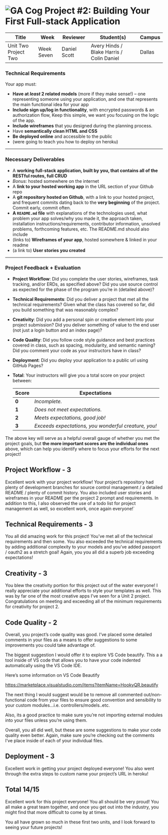 # ![GA Cog](https://ga-dash.s3.amazonaws.com/production/assets/logo-9f88ae6c9c3871690e33280fcf557f33.png) Project #2: Building Your First Full-stack Application


| Title                      | Week     | Reviewer | Student(s) |Campus |
|----------------------------|----------|----------|---------|--------|
| Unit Two Project Two | Week Seven | Daniel Scott| Avery Hinds / Blake Harris / Colin Daniel | Dallas |

### Technical Requirements

Your app must:

* **Have at _least_ 2 related models** (more if they make sense!) – one representing someone using your application, and one that represents the main functional idea for your app
* **Include sign up/log in functionality**, with encrypted passwords & an authorization flow, Keep this simple, we want you focusing on the logic of the app.
* **Include wireframes** that you designed during the planning process.
* Have **semantically clean HTML and CSS**
* **Be deployed online** and accessible to the public
* (were going to teach you how to deploy on heroku)

---

### Necessary Deliverables

* A **working full-stack application, built by you, that contains all of the RESTful routes, full CRUD**
* *Bonus*: hosted somewhere on the internet
* A **link to your hosted working app** in the URL section of your Github repo
* A **git repository hosted on Github**, with a link to your hosted project,  and frequent commits dating back to the **very beginning** of the project. Commit early, commit often.
* **A `README.md` file** with explanations of the technologies used, what problem your app solves/why you made it, the approach taken, installation instructions/requirements, contributor information, unsolved problems, forthcoming features, etc. The README.md should  also include
 * (links to) **Wireframes of your app**, hosted somewhere & linked in your readme
 * (a link to) **User stories you created**

---

### Project Feedback + Evaluation

* __Project Workflow__: Did you complete the user stories, wireframes, task tracking, and/or ERDs, as specified above? Did you use source control as expected for the phase of the program you’re in (detailed above)?

* __Technical Requirements__: Did you deliver a project that met all the technical requirements? Given what the class has covered so far, did you build something that was reasonably complex?

* __Creativity__: Did you add a personal spin or creative element into your project submission? Did you deliver something of value to the end user (not just a login button and an index page)?

* __Code Quality__: Did you follow code style guidance and best practices covered in class, such as spacing, modularity, and semantic naming? Did you comment your code as your instructors have in class?

* __Deployment__: Did you deploy your application to a public url using GitHub Pages?

* __Total__: Your instructors will give you a total score on your project between:

    Score | Expectations
    ----- | ------------
    **0** | _Incomplete._
    **1** | _Does not meet expectations._
    **2** | _Meets expectations, good job!_
    **3** | _Exceeds expectations, you wonderful creature, you!_

The above key will serve as a helpful overall gauge of whether you met the project goals, but __the more important scores are the individual ones__ above, which can help you identify where to focus your efforts for the next project!




## Project Workflow - 3

Excellent work with your project workflow! Your project’s repository had plenty of development branches for source control management / a detailed README / plenty of commit history. You also included user stories and wireframes in your README per the project 2 prompt and requirements. In addition to this, I also observed the use of a todo list for project management as well, so excellent work, once again everyone!`


## Technical Requirements - 3

You all did amazing work for this project! You’ve met all of the technical requirements and then some. You also exceeded the technical requirements by adding additional complexity to your models and you’ve added passport / oauth2 as a stretch goal! Again, you you all did a superb job exceeding expectations!

## Creativity - 3

You blew the creativity portion for this project out of the water everyone! I really appreciate your additional efforts to style your templates as well. This was by far one of the most creative apps I’ve seen for a Unit 2 project. Congratulations on meeting and exceeding all of the minimum requirements for creativity for project 2.

## Code Quality - 2

Overall, you project’s code quality was good. I’ve placed some detailed comments in your files as a means to offer suggestions to some improvements you could take advantage of.

The biggest suggestion I would offer it to explore VS Code beautify. This a a tool inside of VS code that allows you to have your code indented automatically using the VS Code IDE.

Here’s some information on VS Code Beautify

https://marketplace.visualstudio.com/items?itemName=HookyQR.beautify

The next thing I would suggest would be to remove all commented out/non-functional code from your files to ensure good convention and sensibility to your custom modules...i.e. controllers/models..etc.

Also, its a good practice to make sure you’re not importing external modules into your files unless you’re using them.

Overall, you all did well, but these are some suggestions to make your code quality even better.
Again, make sure you’re checking out the comments I’ve place inside of each of your individual files.

## Deployment - 3

Excellent work in getting your project deployed everyone! You also went through the extra steps to custom name your project’s URL in heroku!

## Total 14/15

Excellent work for this project everyone! You all should be very proud! You all make a great team together, and once you get out into the industry, you might find that more difficult to come by at times.

You all have grown so much in these first two units, and I look forward to seeing your future projects!







